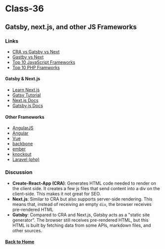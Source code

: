# Class-36
## Gatsby, next.js, and other JS Frameworks

### Links
- [CRA vs Gatsby vs Next](https://coffeencoding.com/cra-vs-next-js-vs-gatsby/)
- [Gastby vs Next](https://blog.jakoblind.no/gatsby-vs-next/)
- [Top 10 JavaScript Frameworks](https://geekflare.com/best-javascript-frameworks/)
- [Top 10 PHP Framworks](https://stackify.com/php-frameworks-development/)

#### Gatsby & Next.js
- [Learn Next.js](https://nextjs.org/learn/basics/getting-started)
- [Gatsy Tutorial](https://www.gatsbyjs.org/tutorial/)
- [Next.js Docs](https://nextjs.org/docs)
- [Gatsby.js Docs](https://www.gatsbyjs.org/docs/)

#### Other Frameworks
- [AngularJS](https://angularjs.org/)
- [Angular](https://angular.io/)
- [Vue](https://vuejs.org/)
- [backbone](http://backbonejs.org/)
- [ember](https://www.emberjs.com/)
- [knockout](https://knockoutjs.com/)
- [Laravel (php)](https://laravel.com/)


### Discussion
- **Create-React-App (CRA)**: Generates HTML code needed to render on the client side. It creates a few js files that send content into a div on the client-side. This makes it not great for SEO.
- **Next.js**: Similar to CRA but also supports server-side rendering. This means that, instead of receiving an empty `div`, the browser receives pre-rendered HTML
- **Gatsby**: Compared to CRA and Next.js, Gatsby acts as a "static site generator". The browser still receives pre-rendered HTML, but this HTML is built by fetching data from some APIs, markdown files, and other sources.


#### [Back to Home](README.md)